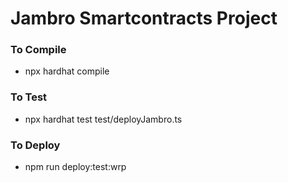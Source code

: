 # Jambro Smartcontracts Project

### To Compile

- npx hardhat compile

### To Test

- npx hardhat test test/deployJambro.ts

### To Deploy

- npm run deploy:test:wrp
